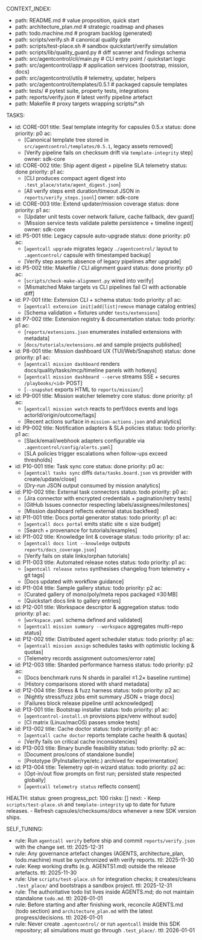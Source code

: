 CONTEXT_INDEX:
  - path: README.md                      # value proposition, quick start
  - path: architecture_plan.md           # strategic roadmap and phases
  - path: todo.machine.md                # program backlog (generated)
  - path: scripts/verify.sh              # canonical quality gate
  - path: scripts/test-place.sh          # sandbox quickstart/verify simulation
  - path: scripts/lib/quality_guard.py   # diff scanner and findings schema
  - path: src/agentcontrol/cli/main.py   # CLI entry point / quickstart logic
  - path: src/agentcontrol/app           # application services (bootstrap, mission, docs)
  - path: src/agentcontrol/utils         # telemetry, updater, helpers
  - path: src/agentcontrol/templates/0.5.1  # packaged capsule templates
  - path: tests/                         # pytest suite, property tests, integrations
  - path: reports/verify.json            # latest verify pipeline artefact
  - path: Makefile                       # proxy targets wrapping scripts/*.sh

TASKS:
  - id: CORE-001
    title: Seal template integrity for capsules 0.5.x
    status: done
    priority: p0
    ac:
      - [Canonical template tree stored in `src/agentcontrol/templates/0.5.1`, legacy assets removed]
      - [Verify pipeline fails on checksum drift via `template-integrity` step]
    owner: sdk-core
  - id: CORE-002
    title: Ship agent digest + pipeline SLA telemetry
    status: done
    priority: p1
    ac:
      - [CLI produces compact agent digest into `.test_place/state/agent_digest.json`]
      - [All verify steps emit duration/timeout JSON in `reports/verify_steps.jsonl`]
    owner: sdk-core
  - id: CORE-003
    title: Extend updater/mission coverage
    status: done
    priority: p1
    ac:
      - [Updater unit tests cover network failure, cache fallback, dev guard]
      - [Mission service tests validate palette persistence + timeline ingest]
    owner: sdk-core
  - id: P5-001
    title: Legacy capsule auto-upgrade
    status: done
    priority: p0
    ac:
      - [`agentcall upgrade` migrates legacy `./agentcontrol/` layout to `.agentcontrol/` capsule with timestamped backup]
      - [Verify step asserts absence of legacy pipelines after upgrade]
  - id: P5-002
    title: Makefile / CLI alignment guard
    status: done
    priority: p0
    ac:
      - [`scripts/check-make-alignment.py` wired into verify]
      - [Mismatched Make targets vs CLI pipelines fail CI with actionable diff]
  - id: P7-001
    title: Extension CLI + schema
    status: todo
    priority: p1
    ac:
      - [`agentcall extension init|add|list|remove` manage catalog entries]
      - [Schema validation + fixtures under `tests/extensions`]
  - id: P7-002
    title: Extension registry & documentation
    status: todo
    priority: p1
    ac:
      - [`reports/extensions.json` enumerates installed extensions with metadata]
      - [`docs/tutorials/extensions.md` and sample projects published]
  - id: P8-001
    title: Mission dashboard UX (TUI/Web/Snapshot)
    status: done
    priority: p1
    ac:
      - [`agentcall mission dashboard` renders docs/quality/tasks/mcp/timeline panels with hotkeys]
      - [`agentcall mission dashboard --serve` streams SSE + secures `/playbooks/<id>` POST]
      - [`--snapshot` exports HTML to `reports/mission/`]
  - id: P9-001
    title: Mission watcher telemetry core
    status: done
    priority: p1
    ac:
      - [`agentcall mission watch` reacts to perf/docs events and logs actorId/origin/outcome/tags]
      - [Recent actions surface in `mission-actions.json` and analytics]
  - id: P9-002
    title: Notification adapters & SLA policies
    status: todo
    priority: p1
    ac:
      - [Slack/email/webhook adapters configurable via `.agentcontrol/config/alerts.yaml`]
      - [SLA policies trigger escalations when follow-ups exceed thresholds]
  - id: P10-001
    title: Task sync core
    status: done
    priority: p0
    ac:
      - [`agentcall tasks sync` diffs `data/tasks.board.json` vs provider with create/update/close]
      - [Dry-run JSON output consumed by mission analytics]
  - id: P10-002
    title: External task connectors
    status: todo
    priority: p0
    ac:
      - [Jira connector with encrypted credentials + pagination/retry tests]
      - [GitHub Issues connector respecting labels/assignees/milestones]
      - [Mission dashboard reflects external status backfeed]
  - id: P11-001
    title: Docs portal generator
    status: todo
    priority: p1
    ac:
      - [`agentcall docs portal` emits static site ≤ size budget]
      - [Search + provenance for tutorials/examples]
  - id: P11-002
    title: Knowledge lint & coverage
    status: todo
    priority: p1
    ac:
      - [`agentcall docs lint --knowledge` outputs `reports/docs_coverage.json`]
      - [Verify fails on stale links/orphan tutorials]
  - id: P11-003
    title: Automated release notes
    status: todo
    priority: p1
    ac:
      - [`agentcall release notes` synthesises changelog from telemetry + git tags]
      - [Docs updated with workflow guidance]
  - id: P11-004
    title: Sample gallery
    status: todo
    priority: p2
    ac:
      - [Curated gallery of mono/poly/meta repos packaged ≤30 MB]
      - [Quickstart docs link to gallery entries]
  - id: P12-001
    title: Workspace descriptor & aggregation
    status: todo
    priority: p1
    ac:
      - [`workspace.yaml` schema defined and validated]
      - [`agentcall mission summary --workspace` aggregates multi-repo status]
  - id: P12-002
    title: Distributed agent scheduler
    status: todo
    priority: p1
    ac:
      - [`agentcall mission assign` schedules tasks with optimistic locking & quotas]
      - [Telemetry records assignment outcomes/error rate]
  - id: P12-003
    title: Sharded performance harness
    status: todo
    priority: p2
    ac:
      - [Docs benchmark runs N shards in parallel ≤1.2× baseline runtime]
      - [History comparisons stored with shard metadata]
  - id: P12-004
    title: Stress & fuzz harness
    status: todo
    priority: p2
    ac:
      - [Nightly stress/fuzz jobs emit summary JSON + triage docs]
      - [Failures block release pipeline until acknowledged]
  - id: P13-001
    title: Bootstrap installer
    status: todo
    priority: p1
    ac:
      - [`agentcontrol-install.sh` provisions pipx/venv without sudo]
      - [CI matrix (Linux/macOS) passes smoke tests]
  - id: P13-002
    title: Cache doctor
    status: todo
    priority: p1
    ac:
      - [`agentcall cache doctor` reports template cache health & quotas]
      - [Verify fails on critical cache inconsistencies]
  - id: P13-003
    title: Binary bundle feasibility
    status: todo
    priority: p2
    ac:
      - [Document pros/cons of standalone bundle]
      - [Prototype (PyInstaller/rye/etc.) archived for experimentation]
  - id: P13-004
    title: Telemetry opt-in wizard
    status: todo
    priority: p2
    ac:
      - [Opt-in/out flow prompts on first run; persisted state respected globally]
      - [`agentcall telemetry status` reflects consent]

HEALTH:
  status: green
  progress_pct: 100
  risks: []
  next:
    - Keep `scripts/test-place.sh` and `template-integrity` up to date for future releases.
    - Refresh capsules/checksums/docs whenever a new SDK version ships.

SELF_TUNING:
  - rule: Run `agentcall verify` before ship and commit `reports/verify.json` with the change set.
    ttl: 2025-12-31
  - rule: Any governance artefact changes (AGENTS, architecture_plan, todo.machine) must be synchronized with verify reports.
    ttl: 2025-11-30
  - rule: Keep working drafts (e.g. AGENTS1.md) outside the release artefacts.
    ttl: 2025-11-30
  - rule: Use `scripts/test-place.sh` for integration checks; it creates/cleans `.test_place/` and bootstraps a sandbox project.
    ttl: 2025-12-31
  - rule: The authoritative todo list lives inside AGENTS.md; do not maintain standalone `todo.md`.
    ttl: 2026-01-01
  - rule: Before starting and after finishing work, reconcile AGENTS.md (todo section) and `architecture_plan.md` with the latest progress/decisions.
    ttl: 2026-01-01
  - rule: Never create `.agentcontrol/` or run `agentcall` inside this SDK repository; all simulations must go through `.test_place/`.
    ttl: 2026-01-01
